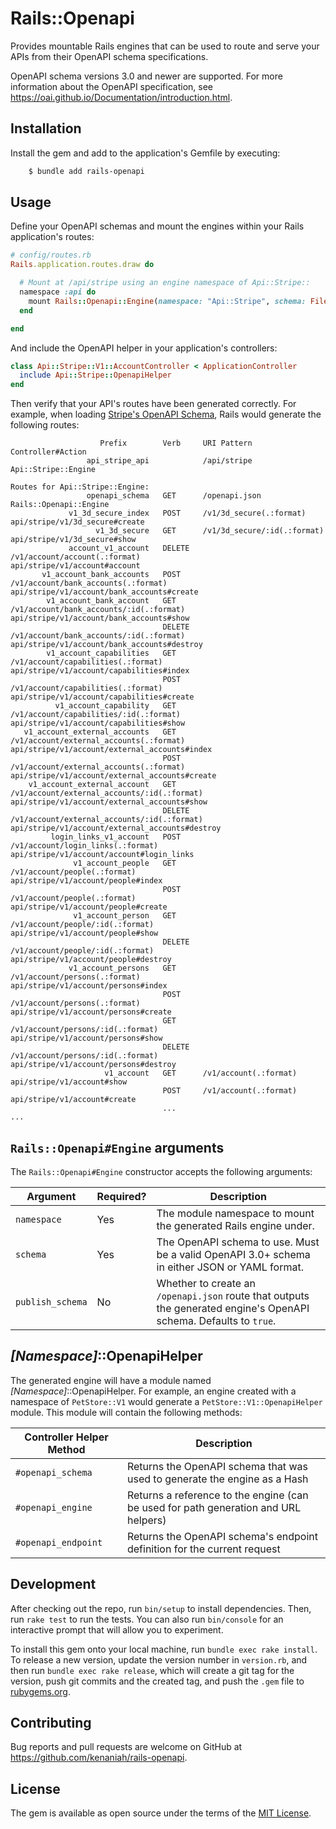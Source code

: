 # Rails::Openapi

Provides mountable Rails engines that can be used to route and serve your APIs from their OpenAPI schema specifications.

OpenAPI schema versions 3.0 and newer are supported. For more information about the OpenAPI specification, see https://oai.github.io/Documentation/introduction.html.

## Installation

Install the gem and add to the application's Gemfile by executing:

```bash
    $ bundle add rails-openapi
```

## Usage

Define your OpenAPI schemas and mount the engines within your Rails application's routes:

```ruby
# config/routes.rb
Rails.application.routes.draw do

  # Mount at /api/stripe using an engine namespace of Api::Stripe::
  namespace :api do
    mount Rails::Openapi::Engine(namespace: "Api::Stripe", schema: File.read("test/schemas/stripe-api.yaml")), at: :stripe, as: :stripe_api
  end

end
```

And include the OpenAPI helper in your application's controllers:

```ruby
class Api::Stripe::V1::AccountController < ApplicationController
  include Api::Stripe::OpenapiHelper
end
```

Then verify that your API's routes have been generated correctly. For example, when loading [Stripe's OpenAPI Schema](https://raw.githubusercontent.com/stripe/openapi/master/openapi/spec3.yaml), Rails would generate the following routes:

```
                    Prefix        Verb     URI Pattern                                          Controller#Action
                 api_stripe_api            /api/stripe                                          Api::Stripe::Engine

Routes for Api::Stripe::Engine:
                 openapi_schema   GET      /openapi.json                                        Rails::Openapi::Engine
             v1_3d_secure_index   POST     /v1/3d_secure(.:format)                              api/stripe/v1/3d_secure#create
                   v1_3d_secure   GET      /v1/3d_secure/:id(.:format)                          api/stripe/v1/3d_secure#show
             account_v1_account   DELETE   /v1/account/account(.:format)                        api/stripe/v1/account#account
       v1_account_bank_accounts   POST     /v1/account/bank_accounts(.:format)                  api/stripe/v1/account/bank_accounts#create
        v1_account_bank_account   GET      /v1/account/bank_accounts/:id(.:format)              api/stripe/v1/account/bank_accounts#show
                                  DELETE   /v1/account/bank_accounts/:id(.:format)              api/stripe/v1/account/bank_accounts#destroy
        v1_account_capabilities   GET      /v1/account/capabilities(.:format)                   api/stripe/v1/account/capabilities#index
                                  POST     /v1/account/capabilities(.:format)                   api/stripe/v1/account/capabilities#create
          v1_account_capability   GET      /v1/account/capabilities/:id(.:format)               api/stripe/v1/account/capabilities#show
   v1_account_external_accounts   GET      /v1/account/external_accounts(.:format)              api/stripe/v1/account/external_accounts#index
                                  POST     /v1/account/external_accounts(.:format)              api/stripe/v1/account/external_accounts#create
    v1_account_external_account   GET      /v1/account/external_accounts/:id(.:format)          api/stripe/v1/account/external_accounts#show
                                  DELETE   /v1/account/external_accounts/:id(.:format)          api/stripe/v1/account/external_accounts#destroy
         login_links_v1_account   POST     /v1/account/login_links(.:format)                    api/stripe/v1/account/account#login_links
              v1_account_people   GET      /v1/account/people(.:format)                         api/stripe/v1/account/people#index
                                  POST     /v1/account/people(.:format)                         api/stripe/v1/account/people#create
              v1_account_person   GET      /v1/account/people/:id(.:format)                     api/stripe/v1/account/people#show
                                  DELETE   /v1/account/people/:id(.:format)                     api/stripe/v1/account/people#destroy
             v1_account_persons   GET      /v1/account/persons(.:format)                        api/stripe/v1/account/persons#index
                                  POST     /v1/account/persons(.:format)                        api/stripe/v1/account/persons#create
                                  GET      /v1/account/persons/:id(.:format)                    api/stripe/v1/account/persons#show
                                  DELETE   /v1/account/persons/:id(.:format)                    api/stripe/v1/account/persons#destroy
                     v1_account   GET      /v1/account(.:format)                                api/stripe/v1/account#show
                                  POST     /v1/account(.:format)                                api/stripe/v1/account#create
                                  ...                                                           ...
```

## `Rails::Openapi#Engine` arguments

The `Rails::Openapi#Engine` constructor accepts the following arguments:

| Argument | Required? | Description |
| -------- | --------- | ----------- |
| `namespace` | Yes | The module namespace to mount the generated Rails engine under. |
| `schema` | Yes | The OpenAPI schema to use. Must be a valid OpenAPI 3.0+ schema in either JSON or YAML format. |
| `publish_schema` | No | Whether to create an `/openapi.json` route that outputs the generated engine's OpenAPI schema. Defaults to `true`. |

## _[Namespace]_::OpenapiHelper

The generated engine will have a module named _[Namespace]_::OpenapiHelper. For example, an engine created with a namespace of `PetStore::V1` would generate a `PetStore::V1::OpenapiHelper` module. This module will contain the following methods:

| Controller Helper Method | Description |
| ------ | ----------- |
| `#openapi_schema` | Returns the OpenAPI schema that was used to generate the engine as a Hash |
| `#openapi_engine` | Returns a reference to the engine (can be used for path generation and URL helpers) |
| `#openapi_endpoint` | Returns the OpenAPI schema's endpoint definition for the current request |


## Development

After checking out the repo, run `bin/setup` to install dependencies. Then, run `rake test` to run the tests. You can also run `bin/console` for an interactive prompt that will allow you to experiment.

To install this gem onto your local machine, run `bundle exec rake install`. To release a new version, update the version number in `version.rb`, and then run `bundle exec rake release`, which will create a git tag for the version, push git commits and the created tag, and push the `.gem` file to [rubygems.org](https://rubygems.org).

## Contributing

Bug reports and pull requests are welcome on GitHub at https://github.com/kenaniah/rails-openapi.

## License

The gem is available as open source under the terms of the [MIT License](https://opensource.org/licenses/MIT).

